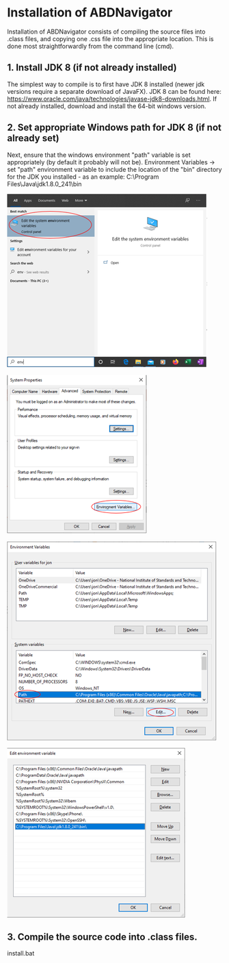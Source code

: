 # Installation of ABDNavigator

Installation of ABDNavigator consists of compiling the source files into .class files, and copying one .css file into the appropriate location.  This is done most straightforwardly from the command line (cmd).

## 1. Install JDK 8 (if not already installed) 
The simplest way to compile is to first have JDK 8 installed (newer jdk versions require a separate download of JavaFX).  JDK 8 can be found here: https://www.oracle.com/java/technologies/javase-jdk8-downloads.html.  If not already installed, download and install the 64-bit windows version.

## 2. Set appropriate Windows path for JDK 8 (if not already set)
Next, ensure that the windows environment "path" variable is set appropriately (by default it probably will not be).
Environment Variables ->
set "path" environment variable to include the location of the "bin" directory for the JDK you installed - as an example:
C:\Program Files\Java\jdk1.8.0_241\bin

![Finding Environment](../images/env1.PNG)

![Environment Variables](../images/env2.PNG)

![Path](../images/env3.PNG)

![Edit Path](../images/env4.PNG)


## 3. Compile the source code into .class files.
install.bat

